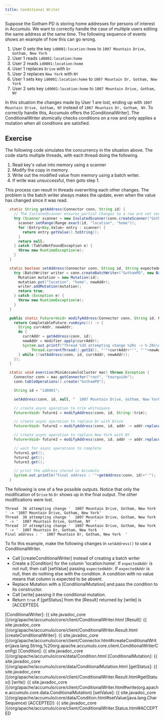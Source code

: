 ```yaml
---
title: Conditional Writer
---
```


Suppose the Gotham PD is storing home addresses for persons of interest in
Accumulo.  We want to correctly handle the case of multiple users editing the
same address at the same time. The following sequence of events shows an example
of how this can go wrong.

 1. User 0 sets the key `id0001:location:home` to `1007 Mountain Drive, Gotham, New York`
 2. User 1 reads `id0001:location:home`
 3. User 2 reads `id0001:location:home`
 4. User 1 replaces `Drive` with `Dr`
 5. User 2 replaces `New York` with `NY`
 6. User 1 sets key `id0001:location:home` to `1007 Mountain Dr, Gotham, New York`
 7. User 2 sets key `id0001:location:home` to `1007 Mountain Drive, Gotham, NY`

In this situation the changes made by User 1 are lost, ending up with `1007
Mountain Drive, Gotham, NY` instead of `1007 Mountain Dr, Gotham, NY`.  To
correctly handle this, Accumulo offers the [ConditionalWriter].  The
ConditionalWriter atomically checks conditions on a row and only applies a
mutation when all conditions are satisfied.

## Exercise

The following code simulates the concurrency in the situation above.  The code
starts multiple threads, with each thread doing the following.

 1. Read key's value into memory using a scanner
 2. Modify the copy in memory.
 3. Write out the modified value from memory using a batch writer.
 4. If write was unsuccessful, then goto step 1.

This process can result in threads overwriting each other changes.  The problem
is the batch writer always makes the update, even when the value has
changed since it was read.

```java
  static String getAddress(Connector conn, String id) {
    // The IsolatedScanner ensures partial changes to a row are not seen
    try (Scanner scanner = new IsolatedScanner(conn.createScanner("GothamPD", Authorizations.EMPTY))) {
      scanner.setRange(Range.exact(id, "location", "home"));
      for (Entry<Key,Value> entry : scanner) {
        return entry.getValue().toString();
      }
      return null;
    } catch (TableNotFoundException e) {
      throw new RuntimeException(e);
    }
  }

  static boolean setAddress(Connector conn, String id, String expectedAddr, String newAddr) {
    try (BatchWriter writer = conn.createBatchWriter("GothamPD", new BatchWriterConfig())) {
      Mutation mutation = new Mutation(id);
      mutation.put("location", "home", newAddr);
      writer.addMutation(mutation);
      return true;
    } catch (Exception e) {
      throw new RuntimeException(e);
    }
  }

  public static Future<Void> modifyAddress(Connector conn, String id, Function<String,String> modifier) {
    return CompletableFuture.runAsync(() -> {
      String currAddr, newAddr;
      do {
        currAddr = getAddress(conn, id);
        newAddr = modifier.apply(currAddr);
        System.out.printf("Thread %3d attempting change %20s -> %-20s\n",
            Thread.currentThread().getId(), "'"+currAddr+"'", "'"+newAddr+"'");
      } while (!setAddress(conn, id, currAddr, newAddr));
    });
  }

  static void exercise(MiniAccumuloCluster mac) throws Exception {
    Connector conn = mac.getConnector("root", "tourguide");
    conn.tableOperations().create("GothamPD");

    String id = "id0001";

    setAddress(conn, id, null, "  1007 Mountain Drive, Gotham, New York  ");

    // create async operation to trim whitespace
    Future<Void> future1 = modifyAddress(conn, id, String::trim);

    // create async operation to replace Dr with Drive
    Future<Void> future2 = modifyAddress(conn, id, addr -> addr.replace("Drive", "Dr"));

    // create async operation to replace New York with NY
    Future<Void> future3 = modifyAddress(conn, id, addr -> addr.replace("New York", "NY"));

    // wait for async operations to complete
    future1.get();
    future2.get();
    future3.get();

    // print the address stored in Accumulo
    System.out.println("Final address : '"+getAddress(conn, id)+"'");
  }
```

The following is one of a few possible outputs.  Notice that only the
modification of `Drive` to `Dr` shows up in the final output.  The other
modifications were lost.

```
Thread  36 attempting change '  1007 Mountain Drive, Gotham, New York  ' -> '1007 Mountain Drive, Gotham, New York'
Thread  38 attempting change '  1007 Mountain Drive, Gotham, New York  ' -> '  1007 Mountain Drive, Gotham, NY  '
Thread  37 attempting change '  1007 Mountain Drive, Gotham, New York  ' -> '  1007 Mountain Dr, Gotham, New York  '
Final address : '  1007 Mountain Dr, Gotham, New York  '
```

To fix this example, make the following changes in `setAddress()` to use a
ConditionalWriter.

 * Call [createConditionalWriter] instead of creating a batch writer
 * Create a [Condition] for the column 'location:home'.  If `expectedAddr` is not null, then call [setValue] passing `expectedAddr`.  If `expectedAddr` is null, then do nothing else with the condition. A condition with no value means that column is expected to be absent.
 * Replace Mutation with a [ConditionalMutation] and pass the condition to its constructor.
 * Call [write] passing it the conditional mutation.
 * Return `true` if [getStatus] from the [Result] returned by [write] is [ACCEPTED].

[ConditionalWriter]: {{ site.javadoc_core }}/org/apache/accumulo/core/client/ConditionalWriter.html
[Result]: {{ site.javadoc_core }}/org/apache/accumulo/core/client/ConditionalWriter.Result.html
[createConditionalWriter]: {{ site.javadoc_core }}/org/apache/accumulo/core/client/Connector.html#createConditionalWriter(java.lang.String,%20org.apache.accumulo.core.client.ConditionalWriterConfig)
[Condition]: {{ site.javadoc_core }}/org/apache/accumulo/core/data/Condition.html
[ConditionalMutation]: {{ site.javadoc_core }}/org/apache/accumulo/core/data/ConditionalMutation.html
[getStatus]: {{ site.javadoc_core }}/org/apache/accumulo/core/client/ConditionalWriter.Result.html#getStatus()
[write]: {{ site.javadoc_core }}/org/apache/accumulo/core/client/ConditionalWriter.html#write(org.apache.accumulo.core.data.ConditionalMutation)
[setValue]: {{ site.javadoc_core }}/org/apache/accumulo/core/data/Condition.html#setValue(java.lang.CharSequence)
[ACCEPTED]: {{ site.javadoc_core }}/org/apache/accumulo/core/client/ConditionalWriter.Status.html#ACCEPTED
